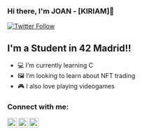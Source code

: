 ### Hi there, I'm JOAN - [KIRIAM]👋

[![Twitter Follow](https://img.shields.io/twitter/follow/_Kiriamr?color=1DA1F2&logo=twitter&style=for-the-badge)](https://twitter.com/_Kiriam)

## I'm a Student in 42 Madrid!!

- 💻 I’m currently learning C
- 🖼 I’m looking to learn about NFT trading
- 🎮 I also love playing videogames

### Connect with me:

[<img align="left" alt="KiriamBlu | Twitter" width="22px" src="https://cdn.jsdelivr.net/npm/simple-icons@v3/icons/twitter.svg" />][twitter]
[<img align="left" alt="KiriamBlu | LinkedIn" width="22px" src="https://cdn.jsdelivr.net/npm/simple-icons@v3/icons/linkedin.svg" />][linkedin]
[<img align="left" alt="KiriamBlu | Instagram" width="22px" src="https://cdn.jsdelivr.net/npm/simple-icons@v3/icons/instagram.svg" />][instagram]


<br />
<br />

</details>

[twitter]: https://twitter.com/_Kiriam
[instagram]: https://www.instagram.com/__kiriam/
[linkedin]: https://linkedin.com/in/Joan_Sanfelipe
